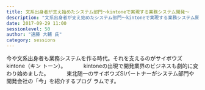 ```yaml
---
title: 文系出身者が支え始めたシステム部門～kintoneで実現する業務システム開発～
description: "文系出身者が支え始めたシステム部門～kintoneで実現する業務システム開発～"
date: 2017-09-29 11:00
sessionlevel: 50
author: "遠藤 大輔 氏"
category: sessions
---
```

今や文系出身者も業務システムを作る時代。それを支えるのがサイボウズkintone（キン トーン）。 　　　kintoneの出現で開発業界のビジネスも劇的に変わり始めました。 　　　東北随一のサイボウズSIパートナーがシステム部門や開発会社の「今」を紹介するプログ ラムです。
